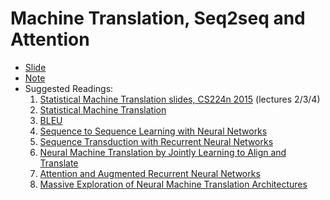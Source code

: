 # Machine Translation, Seq2seq and Attention

- [Slide](http://web.stanford.edu/class/cs224n/slides/cs224n-2020-lecture08-nmt.pdf)
- [Note](http://web.stanford.edu/class/cs224n/readings/cs224n-2019-notes06-NMT_seq2seq_attention.pdf)
- Suggested Readings:
    1. [Statistical Machine Translation slides, CS224n 2015](https://web.stanford.edu/class/archive/cs/cs224n/cs224n.1162/syllabus.shtml) (lectures 2/3/4)
    2. [Statistical Machine Translation](https://www.cambridge.org/core/books/statistical-machine-translation/94EADF9F680558E13BE759997553CDE5)
    3. [BLEU](https://www.aclweb.org/anthology/P02-1040.pdf)
    4. [Sequence to Sequence Learning with Neural Networks](https://arxiv.org/pdf/1409.3215.pdf)
    5. [Sequence Transduction with Recurrent Neural Networks](https://arxiv.org/pdf/1211.3711.pdf)
    6. [Neural Machine Translation by Jointly Learning to Align and Translate](https://arxiv.org/pdf/1409.0473.pdf)
    7. [Attention and Augmented Recurrent Neural Networks](https://distill.pub/2016/augmented-rnns/)
    8. [Massive Exploration of Neural Machine Translation Architectures](https://arxiv.org/pdf/1703.03906.pdf)
